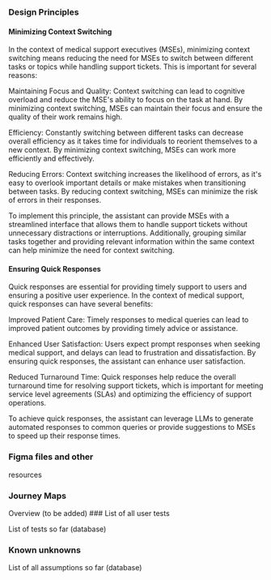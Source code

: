 ### Design Principles

#### Minimizing Context Switching
In the context of medical support executives (MSEs), minimizing context switching means reducing the need for MSEs to switch between different tasks or topics while handling support tickets. This is important for several reasons:

Maintaining Focus and Quality: Context switching can lead to cognitive overload and reduce the MSE's ability to focus on the task at hand. By minimizing context switching, MSEs can maintain their focus and ensure the quality of their work remains high.

Efficiency: Constantly switching between different tasks can decrease overall efficiency as it takes time for individuals to reorient themselves to a new context. By minimizing context switching, MSEs can work more efficiently and effectively.

Reducing Errors: Context switching increases the likelihood of errors, as it's easy to overlook important details or make mistakes when transitioning between tasks. By reducing context switching, MSEs can minimize the risk of errors in their responses.

To implement this principle, the assistant can provide MSEs with a streamlined interface that allows them to handle support tickets without unnecessary distractions or interruptions. Additionally, grouping similar tasks together and providing relevant information within the same context can help minimize the need for context switching.

#### Ensuring Quick Responses
Quick responses are essential for providing timely support to users and ensuring a positive user experience. In the context of medical support, quick responses can have several benefits:

Improved Patient Care: Timely responses to medical queries can lead to improved patient outcomes by providing timely advice or assistance.

Enhanced User Satisfaction: Users expect prompt responses when seeking medical support, and delays can lead to frustration and dissatisfaction. By ensuring quick responses, the assistant can enhance user satisfaction.

Reduced Turnaround Time: Quick responses help reduce the overall turnaround time for resolving support tickets, which is important for meeting service level agreements (SLAs) and optimizing the efficiency of support operations.

To achieve quick responses, the assistant can leverage LLMs to generate automated responses to common queries or provide suggestions to MSEs to speed up their response times. 

### Figma files and other
resources

### Journey Maps

Overview (to be added) ### List of all user tests

List of tests so far (database)

### Known unknowns

List of all assumptions so far (database)